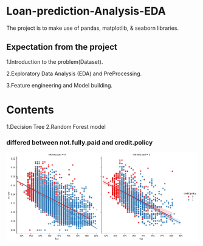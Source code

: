 # Loan-prediction-Analysis-EDA
The project is to make use of pandas, matplotlib, & seaborn libraries.
## Expectation from the project 
1.Introduction to the problem(Dataset).

2.Exploratory Data Analysis (EDA) and PreProcessing.

3.Feature engineering and Model building.
# Contents 
1.Decision Tree
2.Random Forest model
### differed between not.fully.paid and credit.policy
![](loanimg.png)
